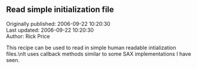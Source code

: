 ## Read simple initialization file  
Originally published: 2006-09-22 10:20:30  
Last updated: 2006-09-22 10:20:30  
Author: Rick Price  
  
This recipe can be used to read in simple human readable intialization files.\nIt uses callback methods similar to some SAX implementations I have seen.